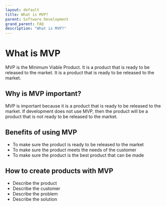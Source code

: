 ```yaml
---
layout: default
title: What is MVP?
parent: Software Development
grand_parent: FAQ
description: "What is MVP?"
---
```


# What is MVP

MVP is the Minimum Viable Product. It is a product that is ready to be released to the market. It is a product that is ready to be released to the market.

## Why is MVP important?

MVP is important because it is a product that is ready to be released to the market.
If development does not use MVP, then the product will be a product that is not ready to be released to the market.

## Benefits of using MVP

- To make sure the product is ready to be released to the market
- To make sure the product meets the needs of the customer
- To make sure the product is the best product that can be made

## How to create products with MVP

- Describe the product
- Describe the customer
- Describe the problem
- Describe the solution